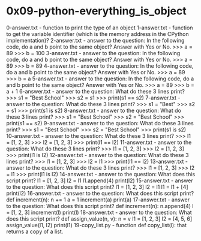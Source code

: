 # 0x09-python-everything_is_object

0-answer.txt - function to print the type of an object
1-answer.txt - function to get the variable identifier (which is the memory address in the CPython implementation)?
2-answer.txt - answer to the question:
                    In the following code, do a and b point to the same object? Answer with Yes or No.
                        >>> a = 89
                        >>> b = 100
3-answer.txt - answer to the question:
                    In the following code, do a and b point to the same object? Answer with Yes or No.
                        >>> a = 89
                        >>> b = 89
4-answer.txt - answer to the question:
                    In the following code, do a and b point to the same object? Answer with Yes or No.
                        >>> a = 89
                        >>> b = a
5-answer.txt - answer to the question:
                    In the following code, do a and b point to the same object? Answer with Yes or No.
                        >>> a = 89
                        >>> b = a + 1
6-answer.txt - answer to the question:
                    What do these 3 lines print?
                        >>> s1 = "Best School"
                        >>> s2 = s1
                        >>> print(s1 == s2)
7-answer.txt - answer to the question:
                    What do these 3 lines print?
                        >>> s1 = "Best"
                        >>> s2 = s1
                        >>> print(s1 is s2)
8-answer.txt - answer to the question:
                    What do these 3 lines print?
                        >>> s1 = "Best School"
                        >>> s2 = "Best School"
                        >>> print(s1 == s2)
9-answer.txt - answer to the question:
                   What do these 3 lines print?
                        >>> s1 = "Best School"
                        >>> s2 = "Best School"
                        >>> print(s1 is s2)
10-answer.txt - answer to the question:
                   What do these 3 lines print?
                        >>> l1 = [1, 2, 3]
                        >>> l2 = [1, 2, 3] 
                        >>> print(l1 == l2)
11-answer.txt - answer to the question:
                    What do these 3 lines print?
                        >>> l1 = [1, 2, 3]
                        >>> l2 = [1, 2, 3] 
                        >>> print(l1 is l2)
12-answer.txt - answer to the question:
                    What do these 3 lines print?
                        >>> l1 = [1, 2, 3]
                        >>> l2 = l1
                        >>> print(l1 == l2)
13-answer.txt - answer to the question:
                    What do these 3 lines print?
                        >>> l1 = [1, 2, 3]
                        >>> l2 = l1
                        >>> print(l1 is l2)
14-answer.txt - answer to the question:
                    What does this script print?
                        l1 = [1, 2, 3]
                        l2 = l1
                        l1.append(4)
                        print(l2)
15-answer.txt - answer to the question:
                    What does this script print?
                        l1 = [1, 2, 3]
                        l2 = l1
                        l1 = l1 + [4]
                        print(l2)
16-answer.txt - answer to the question:
                    What does this script print?
                        def increment(n):
                                n += 1
                            a = 1
                            increment(a)
                            print(a)
17-answer.txt - answer to the question:
                    What does this script print?
                        def increment(n):
                            n.append(4)
                        l = [1, 2, 3]
                        increment(l)
                        print(l)
18-answer.txt - answer to the question:
                    What does this script print?
                        def assign_value(n, v):
                            n = v
                        l1 = [1, 2, 3]
                        l2 = [4, 5, 6]
                        assign_value(l1, l2)
                        print(l1)
19-copy_list.py - function def copy_list(l): that returns a copy of a list.